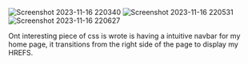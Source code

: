 ![Screenshot 2023-11-16 220340](https://github.com/Jkeise1/Capstone2/assets/146854123/e9b347ee-8f45-4f53-8a2d-0da32d530a0d)
![Screenshot 2023-11-16 220531](https://github.com/Jkeise1/Capstone2/assets/146854123/2802e317-1e54-443d-92d3-1431d1ec6589)
![Screenshot 2023-11-16 220627](https://github.com/Jkeise1/Capstone2/assets/146854123/cd627479-a6ef-4819-aeb1-a4ed789802aa)

Ont interesting piece of css is wrote is having a intuitive navbar for my home page, it transitions from the right side of the page to display my HREFS.
